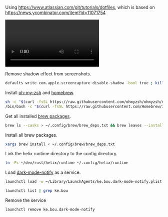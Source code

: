 Using <https://www.atlassian.com/git/tutorials/dotfiles>, which is based on <https://news.ycombinator.com/item?id=11071754>

![vid](.config/hypr/preview/desk.mp4)

Remove shadow effect from screenshots.

```sh
defaults write com.apple.screencapture disable-shadow -bool true ; killall SystemUIServer
```

Install [oh-my-zsh](https://ohmyz.sh/) and [homebrew](https://brew.sh/).

```sh
sh -c "$(curl -fsSL https://raw.githubusercontent.com/ohmyzsh/ohmyzsh/master/tools/install.sh)"
/bin/bash -c "$(curl -fsSL https://raw.githubusercontent.com/Homebrew/install/HEAD/install.sh)"
```

Get all installed [brew packages](.config/brew/brew_deps.txt).

```sh
brew ls --casks > ~/.config/brew/brew_deps.txt && brew leaves --installed-on-request >> ~/.config/brew/brew_deps.txt
```

Install all brew packages.

```sh
xargs brew install < ~/.config/brew/brew_deps.txt   
```

Link the helix runtime directory to the config directory.

```sh
ln -Fs ~/dev/rust/helix/runtime ~/.config/helix/runtime
```

Load [dark-mode-notify](https://github.com/bouk/dark-mode-notify) as a service.

```sh
launchctl load -w ~/Library/LaunchAgents/ke.bou.dark-mode-notify.plist

launchctl list | grep ke.bou
```

Remove the service

```sh
launchctl remove ke.bou.dark-mode-notify
```




